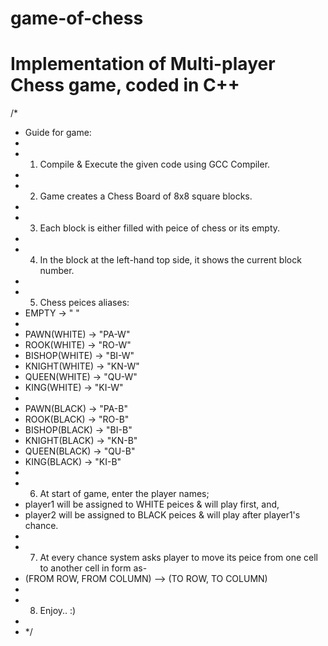 game-of-chess
=============

Implementation of Multi-player Chess game, coded in C++
=======================================================


/*
* Guide for game:
*
* 1. Compile & Execute the given code using GCC Compiler.
*
* 2. Game creates a Chess Board of 8x8 square blocks.
*
* 3. Each block is either filled with peice of chess or its empty.
*
* 4. In the block at the left-hand top side, it shows the current block number.
*
* 5. Chess peices aliases:
* EMPTY -> " "
*
* PAWN(WHITE) -> "PA-W"
* ROOK(WHITE) -> "RO-W"
* BISHOP(WHITE) -> "BI-W"
* KNIGHT(WHITE) -> "KN-W"
* QUEEN(WHITE) -> "QU-W"
* KING(WHITE) -> "KI-W"
*
* PAWN(BLACK) -> "PA-B"
* ROOK(BLACK) -> "RO-B"
* BISHOP(BLACK) -> "BI-B"
* KNIGHT(BLACK) -> "KN-B"
* QUEEN(BLACK) -> "QU-B"
* KING(BLACK) -> "KI-B"
*
* 6. At start of game, enter the player names;
* player1 will be assigned to WHITE peices & will play first, and,
* player2 will be assigned to BLACK peices & will play after player1's chance.
*
* 7. At every chance system asks player to move its peice from one cell to another cell in form as-
* (FROM ROW, FROM COLUMN) --> (TO ROW, TO COLUMN)
*
* 8. Enjoy.. :)
*
* */
